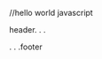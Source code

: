 //hello world javascript
<!DOCTYPE HTML>
<html>
<body>
  <p>header. . .</p>

  <script>
    alert('hello world')
  </script>
      
  <p>. . .footer</p>
      
</body>
</html>

